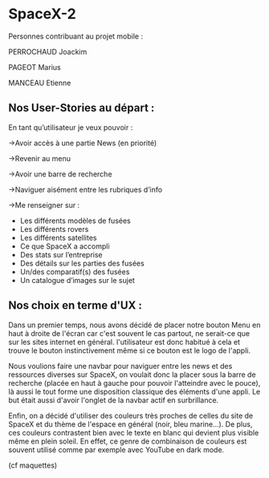 # SpaceX-2

Personnes contribuant au projet mobile :

PERROCHAUD Joackim

PAGEOT Marius

MANCEAU Etienne

## Nos User-Stories au départ : 

En tant qu’utilisateur je veux pouvoir :

->Avoir accès à une partie News (en priorité)

->Revenir au menu

->Avoir une barre de recherche

->Naviguer aisément entre les rubriques d’info

->Me renseigner sur :
-	Les différents modèles de fusées
-	Les différents rovers
-	Les différents satellites
-	Ce que SpaceX a accompli
-	Des stats sur l’entreprise
-	Des détails sur les parties des fusées
-	Un/des comparatif(s) des fusées
-	Un catalogue d’images sur le sujet 

## Nos choix en terme d'UX : 

Dans un premier temps, nous avons décidé de placer notre bouton Menu en haut à droite de l'écran car c'est souvent le cas partout, ne serait-ce que sur les sites internet en général. l'utilisateur est donc habitué à cela et trouve le bouton instinctivement même si ce bouton est le logo de l'appli.

Nous voulions faire une navbar pour naviguer entre les news et des ressources diverses sur SpaceX, on voulait donc la placer sous la barre de recherche (placée en haut à gauche pour pouvoir l'atteindre avec le pouce), là aussi le tout forme une disposition classique des éléments d'une appli.
Le but était aussi d'avoir l'onglet de la navbar actif en surbrillance.

Enfin, on a décidé d'utiliser des couleurs très proches de celles du site de SpaceX et du thème de l'espace en général (noir, bleu marine...). De plus, ces couleurs contrastent bien avec le texte en blanc qui devient plus visible même en plein soleil.
En effet, ce genre de combinaison de couleurs est souvent utilisé comme par exemple avec YouTube en dark mode.

(cf maquettes)




















































































